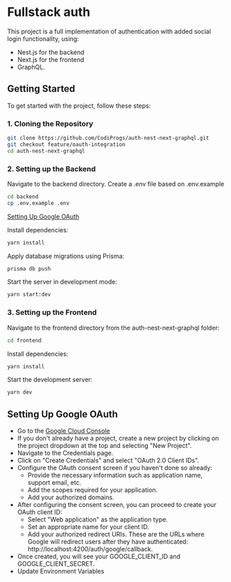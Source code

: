 # Fullstack auth

This project is a full implementation of authentication with added social login functionality, using:
- Nest.js for the backend
- Next.js for the frontend
- GraphQL.


## Getting Started

To get started with the project, follow these steps:

### 1. Cloning the Repository

```sh
git clone https://github.com/CodiProgs/auth-nest-next-graphql.git
git checkout feature/oauth-integration
cd auth-nest-next-graphql
```

### 2. Setting up the Backend

Navigate to the backend directory. Create a .env file based on .env.example

```sh
cd backend
cp .env.example .env
```

[Setting Up Google OAuth](#setting-up-google-oauth)

Install dependencies:

```sh
yarn install
```

Apply database migrations using Prisma:
```sh
prisma db push
```

Start the server in development mode:
```sh
yarn start:dev
```

### 3. Setting up the Frontend

Navigate to the frontend directory from the auth-nest-next-graphql folder:

```sh
cd frontend
```

Install dependencies:

```sh
yarn install
```

Start the development server:
```sh
yarn dev
```
## Setting Up Google OAuth

- Go to the [Google Cloud Console](https://console.cloud.google.com)
- If you don't already have a project, create a new project by clicking on the project dropdown at the top and selecting "New Project".
- Navigate to the Credentials page.
- Click on "Create Credentials" and select "OAuth 2.0 Client IDs".
- Configure the OAuth consent screen if you haven't done so already:
  - Provide the necessary information such as application name, support email, etc.
  - Add the scopes required for your application.
  - Add your authorized domains.
- After configuring the consent screen, you can proceed to create your OAuth client ID:
  - Select "Web application" as the application type.
  - Set an appropriate name for your client ID.
  - Add your authorized redirect URIs. These are the URLs where Google will redirect users after they have authenticated: http://localhost:4200/auth/google/callback.
- Once created, you will see your GOOGLE_CLIENT_ID and GOOGLE_CLIENT_SECRET.
- Update Environment Variables
